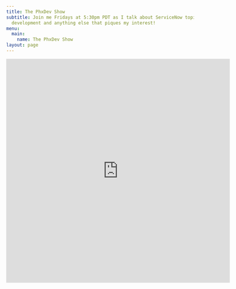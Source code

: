```yaml
---
title: The PhxDev Show
subtitle: Join me Fridays at 5:30pm PDT as I talk about ServiceNow topics,
  development and anything else that piques my interest!
menu:
  main:
    name: The PhxDev Show
layout: page
---
```

<iframe src="https://stream-room-forwarder.glitch.me/" style="border:0px #ffffff none;" name="myiFrame" scrolling="no" frameborder="1" marginheight="0px" marginwidth="0px" height="600px" width="600px" allowfullscreen></iframe>